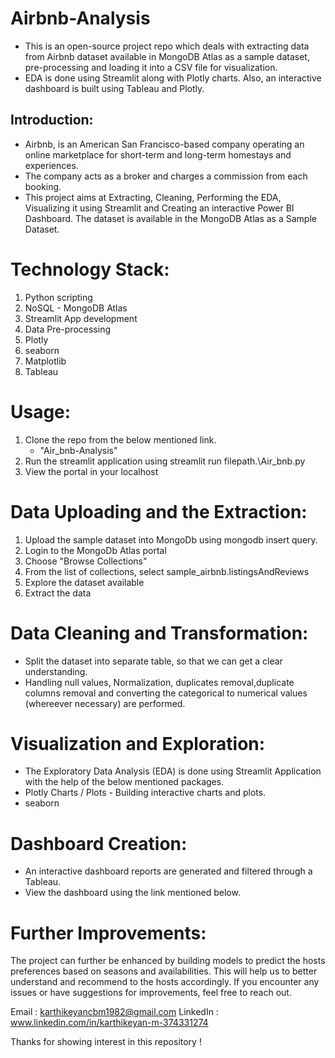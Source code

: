 # **Airbnb-Analysis**
* This is an open-source project repo which deals with extracting data from Airbnb dataset available in MongoDB Atlas as a sample dataset, pre-processing and loading it into a CSV file for visualization. 
* EDA is done using Streamlit along with Plotly charts. Also, an interactive dashboard is built using Tableau and Plotly.

## **Introduction:**
* Airbnb, is an American San Francisco-based company operating an online marketplace for short-term and long-term homestays and experiences.
* The company acts as a broker and charges a commission from each booking.
* This project aims at Extracting, Cleaning, Performing the EDA, Visualizing it using Streamlit and Creating an interactive Power BI Dashboard. The dataset is available in the MongoDB Atlas as a Sample Dataset.

# **Technology Stack:**
1. Python scripting
2. NoSQL - MongoDB Atlas
3. Streamlit App development
4. Data Pre-processing
5. Plotly
6. seaborn
7. Matplotlib
8. Tableau

# **Usage:**
1. Clone the repo from the below mentioned link.
   * "Air_bnb-Analysis"
2. Run the streamlit application using streamlit run filepath.\Air_bnb.py
3. View the portal in your localhost

# **Data Uploading and the Extraction:**
1. Upload the sample dataset into MongoDb using mongodb insert query.
2. Login to the MongoDb Atlas portal
3. Choose "Browse Collections"
4. From the list of collections, select sample_airbnb.listingsAndReviews
5. Explore the dataset available
6. Extract the data

# **Data Cleaning and Transformation:**
* Split the dataset into separate table, so that we can get a clear understanding.
* Handling null values, Normalization, duplicates removal,duplicate columns removal and converting the categorical to numerical values (whereever necessary) are performed.

# **Visualization and Exploration:**
* The Exploratory Data Analysis (EDA) is done using Streamlit Application with the help of the below mentioned packages.
* Plotly Charts / Plots - Building interactive charts and plots.
* seaborn

# **Dashboard Creation:**
* An interactive dashboard reports are generated and filtered through a Tableau.
* View the dashboard using the link mentioned below.

# **Further Improvements:**
The project can further be enhanced by building models to predict the hosts preferences based on seasons and availabilities. This will help us to better understand and recommend to the hosts accordingly.
If you encounter any issues or have suggestions for improvements, feel free to reach out.

Email : karthikeyancbm1982@gmail.com
LinkedIn : www.linkedin.com/in/karthikeyan-m-374331274

Thanks for showing interest in this repository !
